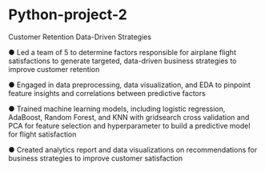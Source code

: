 # Python-project-2

Customer Retention Data-Driven Strategies

● Led a team of 5 to determine factors responsible for airplane flight satisfactions to generate targeted, data-driven business
strategies to improve customer retention

● Engaged in data preprocessing, data visualization, and EDA to pinpoint feature insights and correlations between predictive factors

● Trained machine learning models, including logistic regression, AdaBoost, Random Forest, and KNN with gridsearch cross validation and PCA for feature selection and hyperparameter to build a predictive model for flight satisfaction

● Created analytics report and data visualizations on recommendations for business strategies to improve customer satisfaction
